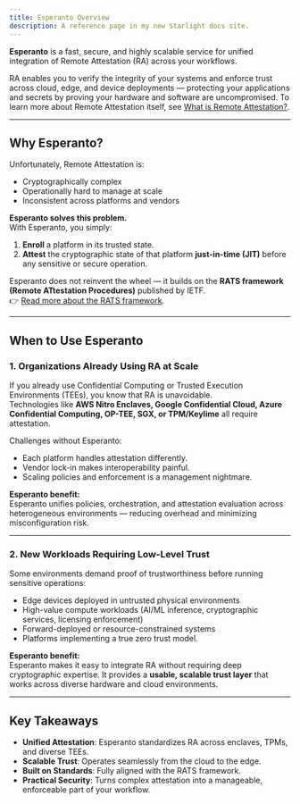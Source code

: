```yaml
---
title: Esperanto Overview
description: A reference page in my new Starlight docs site.
---
```


**Esperanto** is a fast, secure, and highly scalable service for unified integration of Remote Attestation (RA) across your workflows.

RA enables you to verify the integrity of your systems and enforce trust across cloud, edge, and device deployments — protecting your applications and secrets by proving your hardware and software are uncompromised.
To learn more about Remote Attestation itself, see [What is Remote Attestation?](/ra_overview).

---

## Why Esperanto?

Unfortunately, Remote Attestation is:

- Cryptographically complex
- Operationally hard to manage at scale
- Inconsistent across platforms and vendors

**Esperanto solves this problem.**  
With Esperanto, you simply:

1. **Enroll** a platform in its trusted state.
2. **Attest** the cryptographic state of that platform **just-in-time (JIT)** before any sensitive or secure operation.

Esperanto does not reinvent the wheel — it builds on the **RATS framework (Remote ATtestation Procedures)** published by IETF.  
👉 [Read more about the RATS framework](/reference/rats).

---

## When to Use Esperanto

### 1. Organizations Already Using RA at Scale

If you already use Confidential Computing or Trusted Execution Environments (TEEs), you know that RA is unavoidable.  
Technologies like **AWS Nitro Enclaves, Google Confidential Cloud, Azure Confidential Computing, OP-TEE, SGX, or TPM/Keylime** all require attestation.

Challenges without Esperanto:

- Each platform handles attestation differently.
- Vendor lock-in makes interoperability painful.
- Scaling policies and enforcement is a management nightmare.

**Esperanto benefit:**  
Esperanto unifies policies, orchestration, and attestation evaluation across heterogeneous environments — reducing overhead and minimizing misconfiguration risk.

---

### 2. New Workloads Requiring Low-Level Trust

Some environments demand proof of trustworthiness before running sensitive operations:

- Edge devices deployed in untrusted physical environments
- High-value compute workloads (AI/ML inference, cryptographic services, licensing enforcement)
- Forward-deployed or resource-constrained systems
- Platforms implementing a true zero trust model.

**Esperanto benefit:**  
Esperanto makes it easy to integrate RA without requiring deep cryptographic expertise. It provides a **usable, scalable trust layer** that works across diverse hardware and cloud environments.

---

## Key Takeaways

- **Unified Attestation**: Esperanto standardizes RA across enclaves, TPMs, and diverse TEEs.
- **Scalable Trust**: Operates seamlessly from the cloud to the edge.
- **Built on Standards**: Fully aligned with the RATS framework.
- **Practical Security**: Turns complex attestation into a manageable, enforceable part of your workflow.

